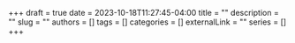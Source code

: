 +++ 
draft = true
date = 2023-10-18T11:27:45-04:00
title = ""
description = ""
slug = ""
authors = []
tags = []
categories = []
externalLink = ""
series = []
+++
